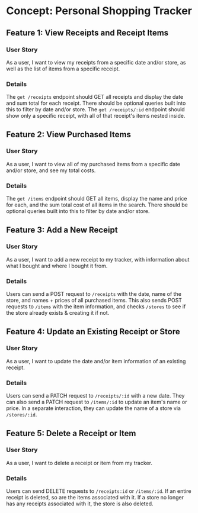 # Concept: Personal Shopping Tracker

## Feature 1: View Receipts and Receipt Items

### User Story

As a user, I want to view my receipts from a specific date and/or store, as well as the list of items from a specific receipt.

### Details

The `get /receipts` endpoint should GET all receipts and display the date and sum total for each receipt. There should be optional queries built into this to filter by date and/or store. The `get /receipts/:id` endpoint should show only a specific receipt, with all of that receipt's items nested inside.

## Feature 2: View Purchased Items

### User Story

As a user, I want to view all of my purchased items from a specific date and/or store, and see my total costs.

### Details

The `get /items` endpoint should GET all items, display the name and price for each, and the sum total cost of all items in the search. There should be optional queries built into this to filter by date and/or store.

## Feature 3: Add a New Receipt

### User Story

As a user, I want to add a new receipt to my tracker, with information about what I bought and where I bought it from.

### Details

Users can send a POST request to `/receipts` with the date, name of the store, and names + prices of all purchased items. This also sends POST requests to `/items` with the item information, and checks `/stores` to see if the store already exists & creating it if not.

## Feature 4: Update an Existing Receipt or Store

### User Story

As a user, I want to update the date and/or item information of an existing receipt.

### Details

Users can send a PATCH request to `/receipts/:id` with a new date. They can also send a PATCH request to `/items/:id` to update an item's name or price. In a separate interaction, they can update the name of a store via `/stores/:id`.

## Feature 5: Delete a Receipt or Item

### User Story

As a user, I want to delete a receipt or item from my tracker.

### Details

Users can send DELETE requests to `/receipts:id` or `/items/:id`. If an entire receipt is deleted, so are the items associated with it. If a store no longer has any receipts associated with it, the store is also deleted.
